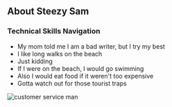 ## About Steezy Sam 

### Technical Skills Navigation
- My mom told me I am a bad writer, but I try my best
- I like long walks on the beach
- Just kidding
- If I were on the beach, I would go swimming
- Also I would eat food if it weren't too expensive
- Gotta watch out for those tourist traps

![customer service man]()

